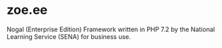 # zoe.ee
Nogal (Enterprise Edition) Framework written in PHP 7.2 by the National Learning Service (SENA) for business use.

